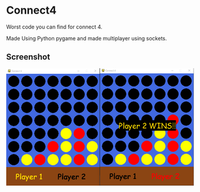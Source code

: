 # Connect4
Worst code you can find for connect 4.

Made Using Python pygame and made multiplayer using sockets.

## Screenshot 
![alt text](https://github.com/paras015/Connect4/blob/main/Screenshot.png "In-game Screenshot")